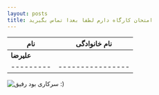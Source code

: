 ```yaml
---
layout: posts
title: امتحان کارگاه دارم لطفا بعدا تماس بگیرید 
---
```


|**نام** |**نام خانوادگی**   |
|---------|----------------|
|**علیرضا**   ||**عیوضی**   |
|---------|----------------|

![سرکاری بود رفیق :)](/assetsSs/images/ehda.jpg)

